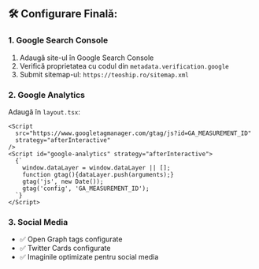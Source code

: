 ## 🛠️ Configurare Finală:

### **1. Google Search Console**
1. Adaugă site-ul în Google Search Console
2. Verifică proprietatea cu codul din `metadata.verification.google`
3. Submit sitemap-ul: `https://teoship.ro/sitemap.xml`

### **2. Google Analytics**
Adaugă în `layout.tsx`:
```tsx
<Script
  src="https://www.googletagmanager.com/gtag/js?id=GA_MEASUREMENT_ID"
  strategy="afterInteractive"
/>
<Script id="google-analytics" strategy="afterInteractive">
  {`
    window.dataLayer = window.dataLayer || [];
    function gtag(){dataLayer.push(arguments);}
    gtag('js', new Date());
    gtag('config', 'GA_MEASUREMENT_ID');
  `}
</Script>
```

### **3. Social Media**
- ✅ Open Graph tags configurate
- ✅ Twitter Cards configurate
- ✅ Imaginile optimizate pentru social media

